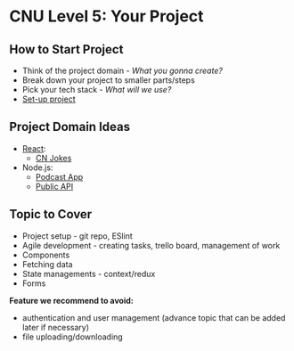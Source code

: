 # CNU Level 5: Your Project

## How to Start Project

- Think of the project domain - _What you gonna create?_
- Break down your project to smaller parts/steps
- Pick your tech stack - _What will we use?_
- [Set-up project](https://gitlab.com/cngroupdk/sensei/public-materials/-/tree/main/npm-setup-example#npm-project-setup)

## Project Domain Ideas

- [React](./ReactJS):
  - [CN Jokes](./ReactJS/cnu-jokes.md)
- Node.js:
  - [Podcast App](https://www.listennotes.com/api/docs/)
  - [Public API](https://github.com/public-apis/public-apis)

## Topic to Cover

- Project setup - git repo, ESlint
- Agile development - creating tasks, trello board, management of work
- Components
- Fetching data
- State managements - context/redux
- Forms

**Feature we recommend to avoid:**

- authentication and user management (advance topic that can be added later if necessary)
- file uploading/downloading
